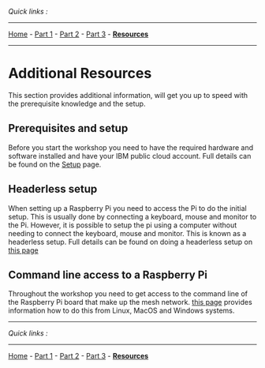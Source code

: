 *Quick links :*
***
[Home](/README.md) - [Part 1](/part1/README.md) - [Part 2](/part2/README.md) - [Part 3](/part3/README.md) - [**Resources**](/additionalResources/README.md)
***

# Additional Resources

This section provides additional information, will get you up to speed with the prerequisite knowledge and the setup.

## Prerequisites and setup

Before you start the workshop you need to have the required hardware and software installed and have your IBM public cloud account.  Full details can be found on the [Setup](/additionalResources/PREREQUISITES_AND_SETUP.md) page.

## Headerless setup

When setting up a Raspberry Pi you need to access the Pi to do the initial setup.  This is usually done by connecting a keyboard, mouse and monitor to the Pi.  However, it is possible to setup the pi using a computer without needing to connect the keyboard, mouse and monitor.  This is known as a headerless setup.  Full details can be found on doing a headerless setup on [this page](/additionalResources/HEADERLESS_SETUP.md)

## Command line access to a Raspberry Pi

Throughout the workshop you need to get access to the command line of the Raspberry Pi board that make up the mesh network.  [this page](COMMAND_LINE_ACCESS.md) provides information how to do this from Linux, MacOS and Windows systems.

***
*Quick links :*
***
[Home](/README.md) - [Part 1](/part1/README.md) - [Part 2](/part2/README.md) - [Part 3](/part3/README.md) - [**Resources**](/additionalResources/README.md)